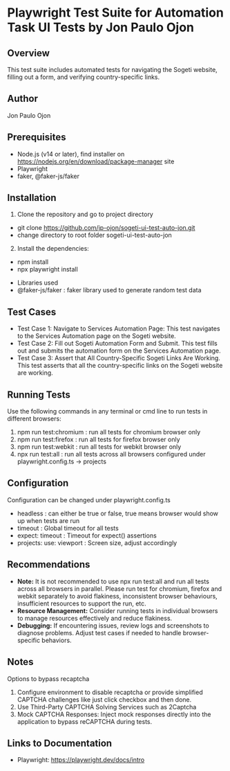 # Playwright Test Suite for Automation Task UI Tests by Jon Paulo Ojon
## Overview
This test suite includes automated tests for navigating the Sogeti website, filling out a form, and verifying country-specific links.

## Author
Jon Paulo Ojon

## Prerequisites
* Node.js (v14 or later), find installer on https://nodejs.org/en/download/package-manager site
* Playwright
* faker, @faker-js/faker

## Installation
1. Clone the repository and go to project directory
- git clone https://github.com/jp-ojon/sogeti-ui-test-auto-jon.git
- change directory to root folder sogeti-ui-test-auto-jon

2. Install the dependencies:
- npm install 
- npx playwright install
* Libraries used
* @faker-js/faker       : faker library used to generate random test data

## Test Cases
- Test Case 1: Navigate to Services Automation Page: This test navigates to the Services Automation page on the Sogeti website.
- Test Case 2: Fill out Sogeti Automation Form and Submit. This test fills out and submits the automation form on the Services Automation page.
- Test Case 3: Assert that All Country-Specific Sogeti Links Are Working. This test asserts that all the country-specific links on the Sogeti website are working.

## Running Tests
Use the following commands in any terminal or cmd line to run tests in different browsers:
1. npm run test:chromium    : run all tests for chromium browser only
2. npm run test:firefox     : run all tests for firefox browser only
3. npm run test:webkit      : run all tests for webkit browser only
4. npx run test:all         : run all tests across all browsers configured under playwright.config.ts -> projects

## Configuration
Configuration can be changed under playwright.config.ts
- headless                  : can either be true or false, true means browser would show up when tests are run
- timeout                   : Global timeout for all tests
- expect: timeout           : Timeout for expect() assertions
- projects: use: viewport   : Screen size, adjust accordingly

## Recommendations
- **Note:** It is not recommended to use npx run test:all and run all tests across all browsers in parallel. Please run test for chromium, firefox and webkit separately to avoid flakiness, inconsistent browser behaviours, insufficient resources to support the run, etc.
- **Resource Management:** Consider running tests in individual browsers to manage resources effectively and reduce flakiness.
- **Debugging:** If encountering issues, review logs and screenshots to diagnose problems. Adjust test cases if needed to handle browser-specific behaviors.

## Notes
Options to bypass recaptcha
1. Configure environment to disable recaptcha or provide simplified CAPTCHA challenges like just click checkbox and then done.
2. Use Third-Party CAPTCHA Solving Services such as 2Captcha
3. Mock CAPTCHA Responses: Inject mock responses directly into the application to bypass reCAPTCHA during tests.

## Links to Documentation
- Playwright: https://playwright.dev/docs/intro